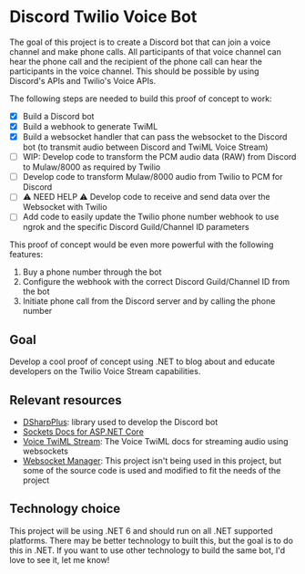 # Discord Twilio Voice Bot

The goal of this project is to create a Discord bot that can join a voice channel and make phone calls.
All participants of that voice channel can hear the phone call and the recipient of the phone call can hear the participants in the voice channel.
This should be possible by using Discord's APIs and Twilio's Voice APIs.

The following steps are needed to build this proof of concept to work:   
- [x] Build a Discord bot
- [x] Build a webhook to generate TwiML
- [x] Build a websocket handler that can pass the websocket to the Discord bot (to transmit audio between Discord and TwiML Voice Stream)
- [ ] WIP: Develop code to transform the PCM audio data (RAW) from Discord to Mulaw/8000 as required by Twilio
- [ ] Develop code to transform Mulaw/8000 audio from Twilio to PCM for Discord
- [ ] ⚠️ NEED HELP ⚠️ Develop code to receive and send data over the Websocket with Twilio
- [ ] Add code to easily update the Twilio phone number webhook to use ngrok and the specific Discord Guild/Channel ID parameters

This proof of concept would be even more powerful with the following features:
1. Buy a phone number through the bot
2. Configure the webhook with the correct Discord Guild/Channel ID from the bot
3. Initiate phone call from the Discord server and by calling the phone number

## Goal
Develop a cool proof of concept using .NET to blog about and educate developers on the Twilio Voice Stream capabilities.

## Relevant resources
- [DSharpPlus](https://github.com/DSharpPlus/DSharpPlus): library used to develop the Discord bot
- [Sockets Docs for ASP.NET Core](https://docs.microsoft.com/en-us/aspnet/core/fundamentals/websockets?view=aspnetcore-6.0)
- [Voice TwiML Stream](https://www.twilio.com/docs/voice/twiml/stream): The Voice TwiML docs for streaming audio using websockets
- [Websocket Manager](https://github.com/radu-matei/websocket-manager): This project isn't being used in this project, but some of the source code is used and modified to fit the needs of the project

## Technology choice
This project will be using .NET 6 and should run on all .NET supported platforms.
There may be better technology to built this, but the goal is to do this in .NET.
If you want to use other technology to build the same bot, I'd love to see it, let me know!
